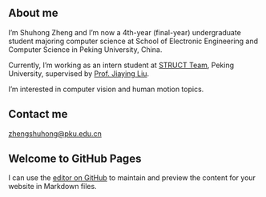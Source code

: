 ## About me
I’m Shuhong Zheng and I’m now a 4th-year (final-year) undergraduate student majoring computer science at School of Electronic Engineering and Computer Science in Peking University, China.

Currently, I’m working as an intern student at [STRUCT Team](https://www.wict.pku.edu.cn/struct/), Peking University, supervised by [Prof. Jiaying Liu](https://www.wict.pku.edu.cn/struct/people/liujiaying.html).

I’m interested in computer vision and human motion topics.

## Contact me
zhengshuhong@pku.edu.cn

## Welcome to GitHub Pages

I can use the [editor on GitHub](https://github.com/zsh2000/zsh2000.github.io/edit/main/index.md) to maintain and preview the content for your website in Markdown files.

